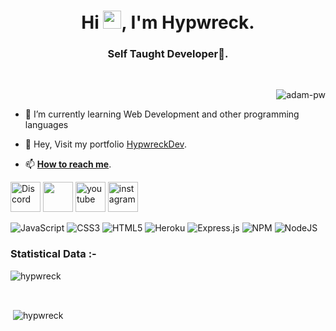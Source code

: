 <h1 align="center">Hi <img src="https://media.giphy.com/media/hvRJCLFzcasrR4ia7z/giphy.gif" width="29px">, I'm Hypwreck.</h1>
<h3 align="center">Self Taught Developer🌟.</h3>

<br>

<p><img align="right" src="https://github.com/Adam-pw/Adam-pw/blob/main/animation_500_kxa883sd.gif" alt="adam-pw" /></p>

<br>

- 🌱 I’m currently learning Web Development and other programming languages

- 🌟 Hey, Visit my portfolio [HypwreckDev](https://hypwreckdev.000webhostapp.com/index.html).

- 📫 [**How to reach me**](hypwreck@gmail.com).


<a href="https://discord.gg/93tZ7Vtcs8"><img width="48" height="48" src="https://github.com/dheereshagrwal/colored-icons/blob/master/svg/discord.svg" alt="Discord"></a>
<a href="https://open.spotify.com/user/31ymaua7ana52k2weyuceiwdx5ga?si=f499c133db5140f4&nd=1"><img height="48" width="48" src="https://github.com/dheereshagrwal/colored-icons/blob/master/svg/spotify.svg" alt="" /></a>
<a href="https://www.youtube.com/channel/UCxLLUfZ-CXEgsJpZOe8pSPA"><img src="https://github.com/dheereshagrwal/colored-icons/blob/master/images/youtube.png" alt="youtube" height="48" width="48"></a>
<a href="https://www.instagram.com/hypwreck/"><img src="https://github.com/dheereshagrwal/colored-icons/blob/master/svg/instagram.svg" alt="instagram" height="48" width="48"></a>

![JavaScript](https://img.shields.io/badge/javascript-%23323330.svg?style=for-the-badge&logo=javascript&logoColor=%23F7DF1E)
![CSS3](https://img.shields.io/badge/css3-%231572B6.svg?style=for-the-badge&logo=css3&logoColor=white)
![HTML5](https://img.shields.io/badge/html5-%23E34F26.svg?style=for-the-badge&logo=html5&logoColor=white)
![Heroku](https://img.shields.io/badge/heroku-%23430098.svg?style=for-the-badge&logo=heroku&logoColor=white) 
![Express.js](https://img.shields.io/badge/express.js-%23404d59.svg?style=for-the-badge&logo=express&logoColor=%2361DAFB) 
![NPM](https://img.shields.io/badge/NPM-%23000000.svg?style=for-the-badge&logo=npm&logoColor=white) 
![NodeJS](https://img.shields.io/badge/node.js-6DA55F?style=for-the-badge&logo=node.js&logoColor=white)


<h3>Statistical Data :-</h3>
<p><img align="center"
    src="https://github-readme-stats.vercel.app/api/langs?username=hypwreck&show_icons=true&locale=en&bg_color=0d1117&text_color=ffffff&layout=compact"
    alt="hypwreck" 
    bg_color=#808080/></p>

<br>

<p>&nbsp;<img align="center" src="https://github-readme-stats.vercel.app/api?username=hypwreck&show_icons=true&locale=en&bg_color=0d1117&text_color=ffffff&repo=convoychat"
    alt="hypwreck" /></p>


<!---
Hypwreck/Hypwreck is a ✨ special ✨ repository because its `README.md` (this file) appears on your GitHub profile.
You can click the Preview link to take a look at your changes.
--->
